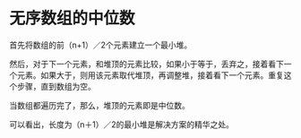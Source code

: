 # 无序数组的中位数

首先将数组的前（n+1）／2个元素建立一个最小堆。

然后，对于下一个元素，和堆顶的元素比较，如果小于等于，丢弃之，接着看下一个元素。如果大于，则用该元素取代堆顶，再调整堆，接着看下一个元素。重复这个步骤，直到数组为空。

当数组都遍历完了，那么，堆顶的元素即是中位数。

可以看出，长度为（n＋1）／2的最小堆是解决方案的精华之处。
